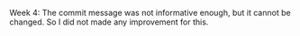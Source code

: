 Week 4:
The commit message was not informative enough, but it cannot be changed. So I did not made any improvement for this.

